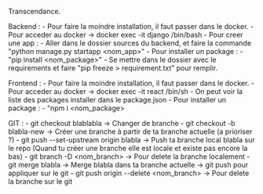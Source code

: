 Transcendance.

Backend :
    - Pour faire la moindre installation, il faut passer dans le docker.
    - Pour acceder au docker -> docker exec -it django /bin/bash
    - Pour creer une app :
        - Aller dans le dossier sources du backend, et faire la commande "python manage.py startapp <nom_app>"
    - Pour installer un package :
        - "pip install <nom_package>"
        - Se mettre dans le dossier avec le requirements et faire "pip freeze > requirement.txt" pour remplir.

Frontend :
    - Pour faire la moindre installation, il faut passer dans le docker.
    - Pour acceder au docker -> docker exec -it react /bin/sh
    - On peut voir la liste des packages installer dans le package.json
    - Pour installer un package :
        - "npm i <nom_package>


GIT :
    - git checkout blablabla -> Changer de branche
    - git checkout -b blabla-new -> Créer une branche à partir de ta branche actuelle (a prioriser ?)
    - git push --set-upstream origin blabla -> Push ta branche local blabla sur le repo (Quand tu créer une branche elle est locale et existe pas encore la bas)
    - git branch -D <nom_branch> -> Pour delete la branche localement
    - git merge blabla -> Merge blabla dans ta branche actuelle -> git push pour appliquer sur le git
    - git push origin --delete <nom_branch> -> Pour delete la branche sur le git